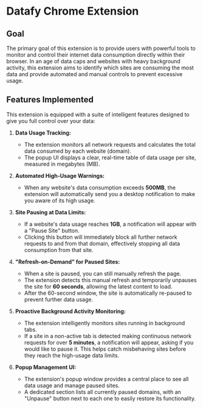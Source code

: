 # Datafy Chrome Extension

## Goal

The primary goal of this extension is to provide users with powerful tools to monitor and control their internet data consumption directly within their browser. In an age of data caps and websites with heavy background activity, this extension aims to identify which sites are consuming the most data and provide automated and manual controls to prevent excessive usage.

## Features Implemented

This extension is equipped with a suite of intelligent features designed to give you full control over your data:

1.  **Data Usage Tracking:**
    *   The extension monitors all network requests and calculates the total data consumed by each website (domain).
    *   The popup UI displays a clear, real-time table of data usage per site, measured in megabytes (MB).

2.  **Automated High-Usage Warnings:**
    *   When any website's data consumption exceeds **500MB**, the extension will automatically send you a desktop notification to make you aware of its high usage.

3.  **Site Pausing at Data Limits:**
    *   If a website's data usage reaches **1GB**, a notification will appear with a "Pause Site" button.
    *   Clicking this button will immediately block all further network requests to and from that domain, effectively stopping all data consumption from that site.

4.  **"Refresh-on-Demand" for Paused Sites:**
    *   When a site is paused, you can still manually refresh the page.
    *   The extension detects this manual refresh and temporarily unpauses the site for **60 seconds**, allowing the latest content to load.
    *   After the 60-second window, the site is automatically re-paused to prevent further data usage.

5.  **Proactive Background Activity Monitoring:**
    *   The extension intelligently monitors sites running in background tabs.
    *   If a site in a non-active tab is detected making continuous network requests for over **5 minutes**, a notification will appear, asking if you would like to pause it. This helps catch misbehaving sites before they reach the high-usage data limits.

6.  **Popup Management UI:**
    *   The extension's popup window provides a central place to see all data usage and manage paused sites.
    *   A dedicated section lists all currently paused domains, with an "Unpause" button next to each one to easily restore its functionality.
